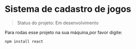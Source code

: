 # Sistema de cadastro de jogos

> Status do projeto: Em desenvolvimento

Para rodas esse projeto na sua máquina,por favor digite:

```
npm install react
```
